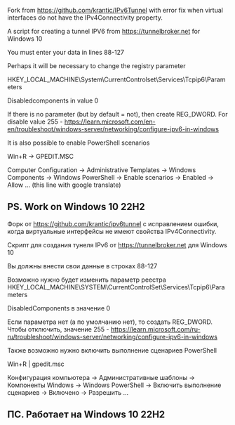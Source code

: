 Fork from https://github.com/krantic/IPv6Tunnel with error fix when virtual interfaces do not have the IPv4Connectivity property.

A script for creating a tunnel IPV6 from https://tunnelbroker.net for Windows 10


You must enter your data in lines 88-127

Perhaps it will be necessary to change the registry parameter

HKEY_LOCAL_MACHINE\System\CurrentControlset\Services\Tcpip6\Parameters

Disabledcomponents in value 0

If there is no parameter (but by default = not), then create REG_DWORD. For disable value 255 - https://learn.microsoft.com/en-en/troubleshoot/windows-server/networking/configure-ipv6-in-windows

It is also possible to enable PowerShell scenarios

Win+R -> GPEDIT.MSC

Computer Configuration -> Administrative Templates -> Windows Components -> Windows PowerShell -> Enable scenarios -> Enabled -> Allow ... (this line with google translate)

PS. Work on Windows 10 22H2
--------------------------------------------------------
Форк от https://github.com/krantic/ipv6tunnel с исправлением ошибки, когда виртуальные интерфейсы не имеют свойства IPv4Connectivity.

Скрипт для создания тунеля IPv6 от https://tunnelbroker.net для Windows 10

Вы должны внести свои данные в строках 88-127

Возможно нужно будет изменить параметр реестра
HKEY_LOCAL_MACHINE\SYSTEM\CurrentControlSet\Services\Tcpip6\Parameters

DisabledComponents в значение 0

Если параметра нет (а по умолчанию нет), то создать REG_DWORD. Чтобы отключить, значение 255 - https://learn.microsoft.com/ru-ru/troubleshoot/windows-server/networking/configure-ipv6-in-windows

Также возможно нужно включить выполнение сценариев PowerShell

Win+R | gpedit.msc

Конфигурация компьютера -> Административные шаблоны -> Компоненты Windows -> Windows PowerShell -> Включить выполнение сценариев -> Включено -> Разрешить ...

ПС. Работает на Windows 10 22H2
--------------------------------------------------------
